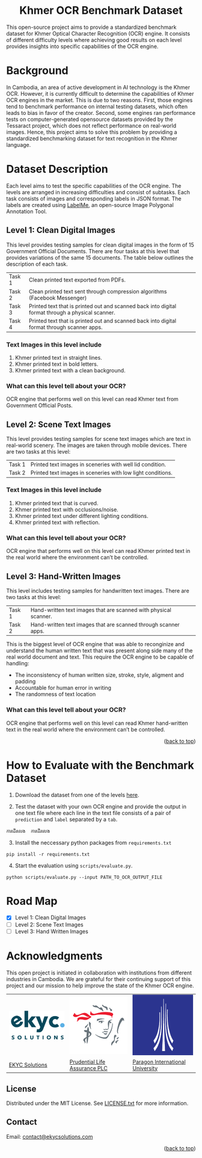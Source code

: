 <div id="top"></div>
<!-- PROJECT LOGO -->
<h1 align="center">Khmer OCR Benchmark Dataset</h1>

This open-source project aims to provide a standardized benchmark dataset for Khmer Optical Character Recognition (OCR) engine. It consists of different difficulty levels where achieving good results on each level provides insights into specific capabilities of the OCR engine.

<!-- TABLE OF CONTENTS -->

<!-- Background -->

# Background

In Cambodia, an area of active development in AI technology is the Khmer OCR. However, it is currently difficult to determine the capabilities of Khmer OCR engines in the market. This is due to two reasons. First, those engines tend to benchmark performance on internal testing datasets, which often leads to bias in favor of the creator. Second, some engines ran performance tests on computer-generated opensource datasets provided by the Tessaract project, which does not reflect performance on real-world images. Hence, this project aims to solve this problem by providing a standardized benchmarking dataset for text recognition in the Khmer language.

<!-- Dataset Description -->

# Dataset Description

Each level aims to test the specific capabilities of the OCR engine. The levels are arranged in increasing difficulties and consist of subtasks. Each task consists of images and corresponding labels in JSON format. The labels are created using [LabelMe](https://github.com/wkentaro/labelme), an open-source Image Polygonal Annotation Tool.

## Level 1: Clean Digital Images

This level provides testing samples for clean digital images in the form of 15 Government Official Documents. There are four tasks at this level that provides variations of the same 15 documents. The table below outlines the description of each task.

<table>
  <tr>
   <td>Task 1
   </td>
   <td>Clean printed text exported from PDFs.
   </td>
  </tr>
  <tr>
   <td>Task 2
   </td>
   <td>Clean printed text sent through compression algorithms (Facebook Messenger)
   </td>
  </tr>
  <tr>
   <td>Task 3
   </td>
   <td>Printed text that is printed out and scanned back into digital format through a physical scanner.
   </td>
  </tr>
  <tr>
   <td>Task 4
   </td>
   <td>Printed text that is printed out and scanned back into digital format through scanner apps.
   </td>
  </tr>
</table>

### Text Images in this level include

1. Khmer printed text in straight lines.
2. Khmer printed text in bold letters.
3. Khmer printed text with a clean background.

### What can this level tell about your OCR?

OCR engine that performs well on this level can read Khmer text from Government Official Posts.

## Level 2: Scene Text Images

This level provides testing samples for scene text images which are text in real-world scenery. The images are taken through mobile devices. There are two tasks at this level:

<table>
  <tr>
   <td>Task 1
   </td>
   <td>Printed text images in sceneries with well lid condition.
   </td>
  </tr>
  <tr>
   <td>Task 2
   </td>
   <td>Printed text images in sceneries with low light conditions.
   </td>
  </tr>
</table>

### Text Images in this level include

1. Khmer printed text that is curved.
2. Khmer printed text with occlusions/noise.
3. Khmer printed text under different lighting conditions.
4. Khmer printed text with reflection.

### What can this level tell about your OCR?

OCR engine that performs well on this level can read Khmer printed text in the real world where the environment can’t be controlled.

## Level 3: Hand-Written Images

This level includes testing samples for handwritten text images. There are two tasks at this level:

<table>
  <tr>
   <td>Task 1
   </td>
   <td>Hand-written text images that are scanned with physical scanner.
   </td>
  </tr>
  <tr>
   <td>Task 2
   </td>
   <td>Hand-written text images that are scanned through scanner apps.
   </td>
  </tr>
</table>

This is the biggest level of OCR engine that was able to reconginize and understand the human written text that was present along side many of the real world document and text. This require the OCR engine to be capable of handling:

- The inconsistency of human written size, stroke, style, aligment and padding
- Accountable for human error in writing
- The randomness of text location

### What can this level tell about your OCR?

OCR engine that performs well on this level can read Khmer hand-written text in the real world where the environment can’t be controlled.

<p align="right">(<a href="#top">back to top</a>)</p>

<!-- How to Evaluate with the Benchmark Dataset -->
# How to Evaluate with the Benchmark Dataset

1. Download the dataset from one of the levels [here](https://drive.google.com/drive/folders/1D8gzeJe2S9iMHAoVAeIumHwbXSMkksWx?usp=sharing).

2. Test the dataset with your own OCR engine and provide the output in one text file where each line in the text file consists of a pair of `prediction` and `label` separated by a `tab`.

```txt
ការដើរលេង  ការដើរលេង
```

3. Install the neccessary python packages from `requirements.txt`

```shell
pip install -r requirements.txt
```

4. Start the evaluation using `scripts/evaluate.py`.

```shell
python scripts/evaluate.py --input PATH_TO_OCR_OUTPUT_FILE
```

# Road Map

- [x] Level 1: Clean Digital Images
- [ ] Level 2: Scene Text Images
- [ ] Level 3: Hand Written Images

# Acknowledgments

This open project is initiated in collaboration with institutions from different industries in Cambodia. We are grateful for their continuing support of this project and our mission to help improve the state of the Khmer OCR engine.

<table>
  <tr>
   <td>

<img src="assets/logos/ekyc.png" width="300px" alt="alt_text" title="image_tooltip">

   </td>
   <td>

<img src="assets/logos/pru.png" width="300px" alt="alt_text" title="image_tooltip">

   </td>
   <td>

<img src="assets/logos/piu.png" width="300px" alt="alt_text" title="image_tooltip">

   </td>
  </tr>
  <tr>
   <td>
   <a href="https://ekycsolutions.com" target="_blank">EKYC Solutions</a>
   </td>
   <td>
     <a href="https://www.prudential.com.kh/" target="_blank">Prudential Life Assurance PLC</a>
   </td>
   <td>
     <a href="https://paragoniu.edu.kh/" target="_blank">Paragon International University</a></td>
   </td>
  </tr>
</table>

<!-- LICENSE -->

## License

Distributed under the MIT License. See [LICENSE.txt](./LICENSE.txt) for more information.

<!-- CONTACT -->

## Contact

Email: [contact@ekycsolutions.com](contact@ekycsolutions.com)

<p align="right">(<a href="#top">back to top</a>)</p>
